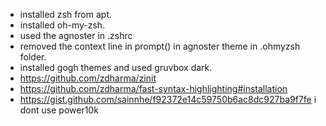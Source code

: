 - installed zsh from apt.
- installed oh-my-zsh.
- used the agnoster in .zshrc
- removed the context line in prompt() in agnoster theme in .ohmyzsh folder.
- installed gogh themes and used gruvbox dark.
- https://github.com/zdharma/zinit
- https://github.com/zdharma/fast-syntax-highlighting#installation
- https://gist.github.com/sainnhe/f92372e14c59750b6ac8dc927ba9f7fe 
i dont use power10k

